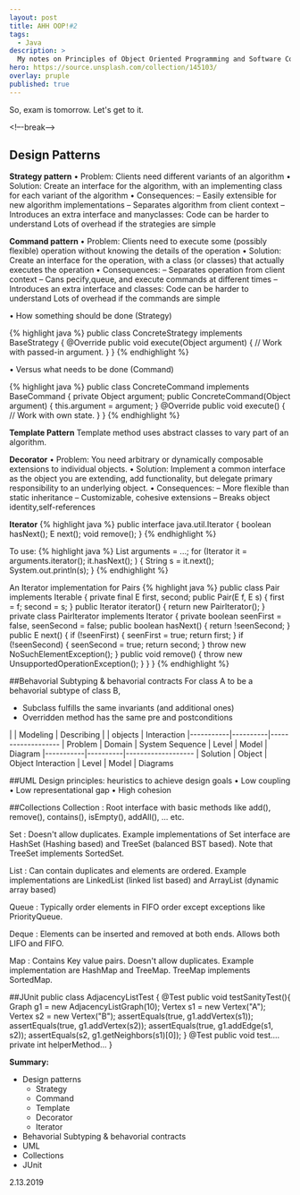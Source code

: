 ```yaml
---
layout: post
title: AHH OOP!#2
tags:
  - Java
description: >
  My notes on Principles of Object Oriented Programming and Software Construction.
hero: https://source.unsplash.com/collection/145103/
overlay: pruple
published: true
---
```


So, exam is tomorrow. Let's get to it.

<!–-break-–>

## Design Patterns

**Strategy pattern**
• Problem: Clients need different variants of an algorithm
• Solution: Create an interface for the algorithm, with an implementing class for each variant of the algorithm
• Consequences:
	– Easily extensible for new algorithm implementations
	– Separates algorithm from client context
	– Introduces an extra interface and manyclasses:
		Code can be harder to understand
		Lots of overhead if the strategies are simple

**Command pattern** 
• Problem: Clients need to execute some (possibly flexible) operation without knowing the details of the operation
• Solution: Create an interface for the operation, with a class (or classes) that actually executes the operation
• Consequences:
	– Separates operation from client context
	– Cans pecify,queue, and execute commands at different times
	– Introduces an extra interface and classes:
		Code can be harder to understand
		Lots of overhead if the commands are simple

• How something should be done (Strategy)

{% highlight java %}
    public class ConcreteStrategy implements BaseStrategy {
        @Override public void execute(Object argument) {
        	// Work with passed-in argument.
		}
	}
{% endhighlight %}

• Versus what needs to be done (Command)

{% highlight java %}
    public class ConcreteCommand implements BaseCommand {
        private Object argument;
        public ConcreteCommand(Object argument) {
        	this.argument = argument;
        }
        @Override public void execute() {
           // Work with own state.
		}
	}
{% endhighlight %}

**Template Pattern**
Template method uses abstract classes to vary part of an algorithm.

**Decorator**
• Problem: You need arbitrary or dynamically composable extensions to individual objects.
• Solution: Implement a common interface as the object you are extending, add functionality, but delegate primary responsibility to an underlying object.
• Consequences:
	– More flexible than static inheritance
	– Customizable, cohesive extensions
	– Breaks object identity,self-references

**Iterator**
{% highlight java %}
public interface java.util.Iterator<E> {
   boolean hasNext();
   E next();
   void remove();
}
{% endhighlight %}

To use:
{% highlight java %}
List<String> arguments = ...;
for (Iterator<String> it = arguments.iterator();
     it.hasNext();  ) {
  String s = it.next();
  System.out.println(s);
}
{% endhighlight %}


An Iterator implementation for Pairs
{% highlight java %}
	public class Pair<E> implements Iterable<E> {
	  	private final E first, second;
	  	public Pair(E f, E s) { first = f; second = s; }
	  	public Iterator<E> iterator() {
	    	return new PairIterator();
	  	}
	  	private class PairIterator implements Iterator<E> {
	    	private boolean seenFirst = false, seenSecond = false;
	    	public  boolean hasNext() { return !seenSecond; }
	    	public  E next() {
	      		if (!seenFirst)  { seenFirst  = true; return first;  }
	      		if (!seenSecond) { seenSecond = true; return second; }
	      		throw new NoSuchElementException();
	    	}
	    	public void remove() {
	      		throw new UnsupportedOperationException();
	    	}
		}
	}
{% endhighlight %}

##Behavorial Subtyping & behavorial contracts
For class A to be a behavorial subtype of class B,
- Subclass fulfills the same invariants (and additional ones)
- Overridden method has the same pre and postconditions

|           | Modeling | Describing
|           | objects  | Interaction
|-----------|----------|-------------------
| Problem   | Domain   | System Sequence
| Level     | Model    | Diagram
|-----------|----------|-------------------
| Solution  | Object   | Object Interaction
| Level     | Model    | Diagrams

##UML
Design principles: heuristics to achieve design goals
• Low coupling
• Low representational gap
• High cohesion

##Collections
Collection : Root interface with basic methods like add(), remove(), 
             contains(), isEmpty(), addAll(), ... etc.
 
Set : Doesn't allow duplicates. Example implementations of Set 
      interface are HashSet (Hashing based) and TreeSet (balanced
      BST based). Note that TreeSet implements SortedSet.

List : Can contain duplicates and elements are ordered. Example
       implementations are LinkedList (linked list based) and
       ArrayList (dynamic array based)

Queue : Typically order elements in FIFO order except exceptions
        like PriorityQueue.  

Deque : Elements can be inserted and removed at both ends. Allows
        both LIFO and FIFO. 

Map : Contains Key value pairs. Doesn't allow duplicates.  Example
      implementation are HashMap and TreeMap. 
      TreeMap implements SortedMap.

##JUnit
public class AdjacencyListTest {
          @Test
          public void testSanityTest(){
                 Graph g1 = new AdjacencyListGraph(10);
                 Vertex s1 = new Vertex("A");
                 Vertex s2 = new Vertex("B");
                 assertEquals(true, g1.addVertex(s1));
                 assertEquals(true, g1.addVertex(s2));
                 assertEquals(true, g1.addEdge(s1, s2));
                 assertEquals(s2, g1.getNeighbors(s1)[0]);
}
          @Test
          public void test....
          private int helperMethod...
}


**Summary:**
- Design patterns
    - Strategy
    - Command
    - Template
    - Decorator
    - Iterator
- Behavorial Subtyping & behavorial contracts
- UML
- Collections
- JUnit

2.13.2019
